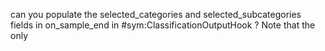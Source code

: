 can you populate the selected_categories and selected_subcategories fields in on_sample_end in #sym:ClassificationOutputHook ? Note that the only 